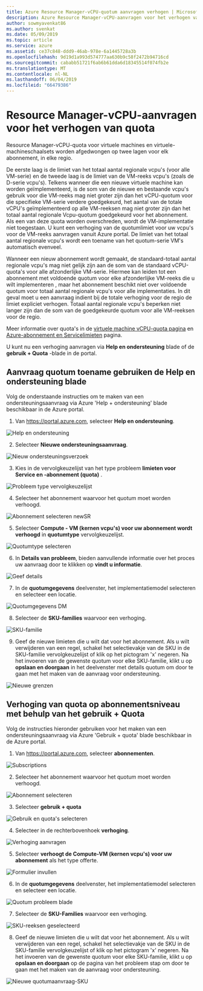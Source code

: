 ```yaml
---
title: Azure Resource Manager-vCPU-quotum aanvragen verhogen | Microsoft Docs
description: Azure Resource Manager-vCPU-aanvragen voor het verhogen van quota
author: sowmyavenkat86
ms.author: svenkat
ms.date: 05/09/2019
ms.topic: article
ms.service: azure
ms.assetid: ce37c848-ddd9-46ab-978e-6a1445728a3b
ms.openlocfilehash: 9d19d1a993d574777aa630b9c58f2472b94716cd
ms.sourcegitcommit: cababb51721f6ab6b61dda6d18345514f074fb2e
ms.translationtype: MT
ms.contentlocale: nl-NL
ms.lasthandoff: 06/04/2019
ms.locfileid: "66479386"
---
```

# <a name="resource-manager-vcpu-quota-increase-requests"></a>Resource Manager-vCPU-aanvragen voor het verhogen van quota

Resource Manager-vCPU-quota voor virtuele machines en virtuele-machineschaalsets worden afgedwongen op twee lagen voor elk abonnement, in elke regio. 

De eerste laag is de limiet van het totaal aantal regionale vcpu's (voor alle VM-serie) en de tweede laag is de limiet van de VM-reeks vcpu's (zoals de D-serie vcpu's). Telkens wanneer die een nieuwe virtuele machine kan worden geïmplementeerd, is de som van de nieuwe en bestaande vcpu's gebruik voor die VM-reeks mag niet groter zijn dan het vCPU-quotum voor die specifieke VM-serie verdere goedgekeurd, het aantal van de totale vCPU's geïmplementeerd op alle VM-reeksen mag niet groter zijn dan het totaal aantal regionale Vcpu-quotum  goedgekeurd voor het abonnement. Als een van deze quota worden overschreden, wordt de VM-implementatie niet toegestaan.
U kunt een verhoging van de quotumlimiet voor uw vcpu's voor de VM-reeks aanvragen vanuit Azure portal. De limiet van het totaal aantal regionale vcpu's wordt een toename van het quotum-serie VM's automatisch evenveel. 

Wanneer een nieuw abonnement wordt gemaakt, de standaard-totaal aantal regionale vcpu's mag niet gelijk zijn aan de som van de standaard vCPU-quota's voor alle afzonderlijke VM-serie. Hiermee kan leiden tot een abonnement met voldoende quotum voor elke afzonderlijke VM-reeks die u wilt implementeren , maar het abonnement beschikt niet over voldoende quotum voor totaal aantal regionale vcpu's voor alle implementaties. In dit geval moet u een aanvraag indient bij de totale verhoging voor de regio de limiet expliciet verhogen. Totaal aantal regionale vcpu's beperken niet langer zijn dan de som van de goedgekeurde quotum voor alle VM-reeksen voor de regio.

Meer informatie over quota's in de [virtuele machine vCPU-quota pagina](https://docs.microsoft.com/azure/virtual-machines/windows/quotas) en [Azure-abonnement en Servicelimieten](https://aka.ms/quotalimits) pagina. 

U kunt nu een verhoging aanvragen via **Help en ondersteuning** blade of de **gebruik + Quota** -blade in de portal. 

## <a name="request-quota-increase-using-the-help--support-blade"></a>Aanvraag quotum toename gebruiken de **Help en ondersteuning** blade

Volg de onderstaande instructies om te maken van een ondersteuningsaanvraag via Azure 'Help + ondersteuning' blade beschikbaar in de Azure portal. 

1. Van https://portal.azure.com, selecteer **Help en ondersteuning**.

![Help en ondersteuning](./media/resource-manager-core-quotas-request/helpsupport.png)
 
2.  Selecteer **Nieuwe ondersteuningsaanvraag**. 

![Nieuw ondersteuningsverzoek](./media/resource-manager-core-quotas-request/newsupportrequest.png)

3. Kies in de vervolgkeuzelijst van het type probleem **limieten voor Service en -abonnement (quota)** .

![Probleem type vervolgkeuzelijst](./media/resource-manager-core-quotas-request/issuetypedropdown.png)

4. Selecteer het abonnement waarvoor het quotum moet worden verhoogd.

![Abonnement selecteren newSR](./media/resource-manager-core-quotas-request/select-subscription-sr.png)
   
5. Selecteer **Compute - VM (kernen vcpu's) voor uw abonnement wordt verhoogd** in **quotumtype** vervolgkeuzelijst. 

![Quotumtype selecteren](./media/resource-manager-core-quotas-request/select-quota-type.png)

6. In **Details van probleem**, bieden aanvullende informatie over het proces uw aanvraag door te klikken op **vindt u informatie**.

![Geef details](./media/resource-manager-core-quotas-request/provide-details.png)

7. In de **quotumgegevens** deelvenster, het implementatiemodel selecteren en selecteer een locatie.

![Quotumgegevens DM](./media/resource-manager-core-quotas-request/quota-details.png)

8. Selecteer de **SKU-families** waarvoor een verhoging. 

![SKU-familie](./media/resource-manager-core-quotas-request/sku-family.png)

9. Geef de nieuwe limieten die u wilt dat voor het abonnement. Als u wilt verwijderen van een regel, schakel het selectievakje van de SKU in de SKU-familie vervolgkeuzelijst of klik op het pictogram 'x' negeren. Na het invoeren van de gewenste quotum voor elke SKU-familie, klikt u op **opslaan en doorgaan** in het deelvenster met details quotum om door te gaan met het maken van de aanvraag voor ondersteuning.

![Nieuwe grenzen](./media/resource-manager-core-quotas-request/new-limits.png)


## <a name="request-quota-increase-at-subscription-level-using-usages--quota"></a>Verhoging van quota op abonnementsniveau met behulp van het gebruik + Quota

Volg de instructies hieronder gebruiken voor het maken van een ondersteuningsaanvraag via Azure 'Gebruik + quota' blade beschikbaar in de Azure portal. 

1. Van https://portal.azure.com, selecteer **abonnementen**.

![Subscriptions](./media/resource-manager-core-quotas-request/subscriptions.png)

2. Selecteer het abonnement waarvoor het quotum moet worden verhoogd.

![Abonnement selecteren](./media/resource-manager-core-quotas-request/select-subscription.png)

3. Selecteer **gebruik + quota**

![Gebruik en quota's selecteren](./media/resource-manager-core-quotas-request/select-usage-quotas.png)

4. Selecteer in de rechterbovenhoek **verhoging**.

![Verhoging aanvragen](./media/resource-manager-core-quotas-request/request-increase.png)

5. Selecteer **verhoogt de Compute-VM (kernen vcpu's) voor uw abonnement** als het type offerte. 

![Formulier invullen](./media/resource-manager-core-quotas-request/forms.png)
   
6. In de **quotumgegevens** deelvenster, het implementatiemodel selecteren en selecteer een locatie.

![Quotum probleem blade](./media/resource-manager-core-quotas-request/problemstep.png)

7. Selecteer de **SKU-Families** waarvoor een verhoging.

![SKU-reeksen geselecteerd](./media/resource-manager-core-quotas-request/sku-family.png)

8. Geef de nieuwe limieten die u wilt dat voor het abonnement. Als u wilt verwijderen van een regel, schakel het selectievakje van de SKU in de SKU-familie vervolgkeuzelijst of klik op het pictogram 'x' negeren. Na het invoeren van de gewenste quotum voor elke SKU-familie, klikt u op **opslaan en doorgaan** op de pagina van het probleem stap om door te gaan met het maken van de aanvraag voor ondersteuning.

![Nieuwe quotumaanvraag-SKU](./media/resource-manager-core-quotas-request/new-limits.png)


